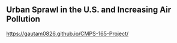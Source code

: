 ## Urban Sprawl in the U.S. and Increasing Air Pollution

https://gautam0826.github.io/CMPS-165-Project/
